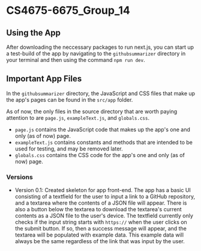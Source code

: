 # CS4675-6675_Group_14

## Using the App
After downloading the neccessary packages to run next.js, you can start up a test-build of
the app by navigating to the `githubsummarizer` directory in your terminal and then using the
command `npm run dev`.

## Important App Files
In the `githubsummarizer` directory, the JavaScript and CSS files that make up the app's pages
can be found in the `src/app` folder.

As of now, the only files in the source directory that are worth paying attention to are
`page.js`, `exampleText.js`, and `globals.css`.

- `page.js` contains the JavaScript code that makes up the app's one and only (as of now) page.
- `exampleText.js` contains constants and methods that are intended to be used for testing, and may be removed later.
- `globals.css` contains the CSS code for the app's one and only (as of now) page.

### Versions
- Version 0.1: Created skeleton for app front-end. The app has a basic UI consisting of a textfield for the user to input a link to a GitHub repository, and a textarea where the contents of a JSON file will appear. There is also a button below the textarea to download the textarea's current contents as a JSON file to the user's device. The textfield currently only checks if the input string starts with `https://` when the user clicks on the submit button. If so, then a success message will appear, and the textarea will be populated with example data. This example data will always be the same regardless of the link that was input by the user.
